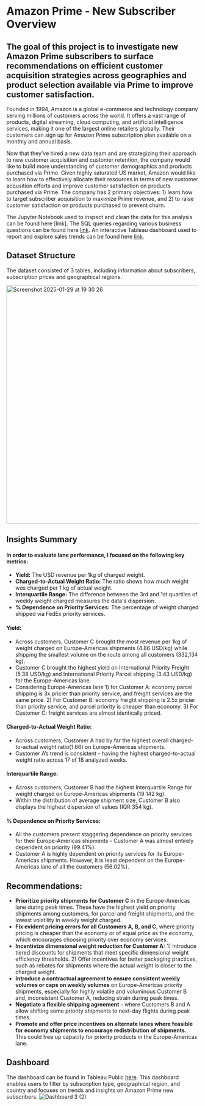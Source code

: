 # Amazon Prime - New Subscriber Overview
## The goal of this project is to investigate new Amazon Prime subscribers to surface recommendations on efficient customer acquisition strategies across geographies and product selection available via Prime to improve customer satisfaction.

Founded in 1994, Amazon is a global e-commerce and technology company serving millions of customers across the world. It offers a vast range of products, digital streaming, cloud computing, and artificial intelligence services, making it one of the largest online retailers globally. Their customers can sign up for Amazon Prime subscription plan available on a monthly and annual basis.

Now that they’ve hired a new data team and are strategizing their approach to new customer acquisition and customer retention, the company would like to build more understanding of customer demographics and products purchased via Prime. Given highly saturated US market, Amazon would like to learn how to effectively allocate their resources in terms of new customer acqusition efforts and improve customer satisfaction on products purchased via Prime. The company has 2 primary objectives: 1) learn how to target subscriber acquisition to maximize Prime revenue, and 2) to raise customer satisfaction on products purchased to prevent churn.

The Jupyter Notebook used to inspect and clean the data for this analysis can be found here [link].
The SQL queries regarding various business questions can be found here [link](https://github.com/karolinabajorek/Amazon-Project/blob/main/amazon_prime.sql).
An interactive Tableau dashboard used to report and explore sales trends can be found here [link](https://public.tableau.com/app/profile/karolina.bajorek/viz/AmazonPrimeAnalysis_17385937614220/Dashboard32).

## Dataset Structure
The dataset consisted of 3 tables, including information about subscribers, subscription prices and geographical regions.

<img width="624" alt="Screenshot 2025-01-29 at 19 30 26" src="https://github.com/user-attachments/assets/37a871f5-2bbd-4204-bde0-020d8c9e88eb" />

## Insights Summary
#### In order to evaluate lane performance, I focused on the following key metrics:
* **Yield:** The USD revenue per 1kg of charged weight.  
* **Charged-to-Actual Weight Ratio:** The ratio shows how much weight was charged per 1 kg of actual weight.  
* **Interquartile Range:** The difference between the 3rd and 1st quartiles of weekly weight charged measures the data's dispersion.  
* **% Dependence on Priority Services:** The percentage of weight charged shipped via FedEx priority services.  
#### Yield:
* Across customers, Customer C brought the most revenue per 1kg of weight charged on Europe-Americas shipments (4.86 USD/kg) while shipping the smallest volume on the route among  all customers (332,134 kg).  
* Customer C brought the highest yield on International Priority Freight (5.38 USD/kg) and International Priority Parcel shipping (3.43 USD/kg) for the Europe-Americas lane.  
* Considering Europe-Americas lane 1) for Customer A: economy parcel shipping is 3x pricier than priority service, and freight services are the same price. 2) For Customer B: economy freight shipping is 2.5x pricier than priority service, and parcel priority is cheaper than economy. 3) For Customer C: freight services are almost identically priced.  
#### Charged-to-Actual Weight Ratio:
* Across customers, Customer A had by far the highest overall charged-to-actual weight ratio(1.66) on Europe-Americas shipments.
* Customer A’s trend is consistent - having the highest charged-to-actual weight ratio across 17 of 18 analyzed weeks.
#### Interquartile Range:
* Across customers, Customer B had the highest Interquartile Range for weight charged on Europe-Americas shipments (19 142 kg).
* Within the distribution of average shipment size, Customer B also displays the highest dispersion of values (IQR 354 kg).
#### % Dependence on Priority Services:
* All the customers present staggering dependence on priority services for their Europe-Americas shipments - Customer A was almost entirely dependent on priority (99.41%).
* Customer A is highly dependent on priority services for its Europe-Americas shipments. However, it is least dependent on the Europe-Americas lane of all the customers (56.02%).
## Recommendations:
* **Prioritize priority shipments for Customer C** in the Europe-Americas lane during peak times. These have the highest yield on priority shipments among customers, for parcel and freight shipments, and the lowest volatility in weekly weight charged.
* **Fix evident pricing errors for all Customers A, B, and C**, where priority pricing is cheaper than the economy or of equal price as the economy, which encourages choosing priority over economy services.
* **Incentivize dimensional weight reduction for Customer A:** 1) Introduce tiered discounts for shipments that meet specific dimensional weight efficiency thresholds. 2) Offer incentives for better packaging practices, such as rebates for shipments where the actual weight is closer to the charged weight.
* **Introduce a contractual agreement to ensure consistent weekly volumes or caps on weekly volumes** on Europe-Americas priority shipments, especially for highly volatile and voluminous Customer B and, inconsistent Customer A, reducing strain during peak times.
* **Negotiate a flexible shipping agreement** - where Customers B and A allow shifting some priority shipments to next-day flights during peak times.  
* **Promote and offer price incentives on alternate lanes where feasible for economy shipments to encourage redistribution of shipments.** This could free up capacity for priority products in the Europe-Americas lane.

## Dashboard
The dashboard can be found in Tableau Public [here](https://public.tableau.com/app/profile/karolina.bajorek/viz/AmazonPrimeAnalysis_17385937614220/Dashboard32). This dashboard enables users to filter by subscription type, geographical region, and country and focuses on trends and insights on Amazon Prime new subscribers.
![Dashboard 3 (2)](https://github.com/user-attachments/assets/db34e090-7c21-41f4-a842-df59610d1cc4)
